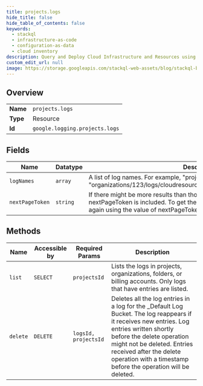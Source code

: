 ```yaml
---
title: projects.logs
hide_title: false
hide_table_of_contents: false
keywords:
  - stackql
  - infrastructure-as-code
  - configuration-as-data
  - cloud inventory
description: Query and Deploy Cloud Infrastructure and Resources using SQL
custom_edit_url: null
image: https://storage.googleapis.com/stackql-web-assets/blog/stackql-blog-post-featured-image.png
---
```

  
    

## Overview
<table><tbody>
<tr><td><b>Name</b></td><td><code>projects.logs</code></td></tr>
<tr><td><b>Type</b></td><td>Resource</td></tr>
<tr><td><b>Id</b></td><td><code>google.logging.projects.logs</code></td></tr>
</tbody></table>

## Fields
| Name | Datatype | Description |
| ---- | -------- | ----------- |
| `logNames` | `array` | A list of log names. For example, "projects/my-project/logs/syslog" or "organizations/123/logs/cloudresourcemanager.googleapis.com%2Factivity". |
| `nextPageToken` | `string` | If there might be more results than those appearing in this response, then nextPageToken is included. To get the next set of results, call this method again using the value of nextPageToken as pageToken. |
## Methods
| Name | Accessible by | Required Params | Description |
| ---- | ------------- | --------------- | ----------- |
| `list` | `SELECT` | `projectsId` | Lists the logs in projects, organizations, folders, or billing accounts. Only logs that have entries are listed. |
| `delete` | `DELETE` | `logsId, projectsId` | Deletes all the log entries in a log for the _Default Log Bucket. The log reappears if it receives new entries. Log entries written shortly before the delete operation might not be deleted. Entries received after the delete operation with a timestamp before the operation will be deleted. |
